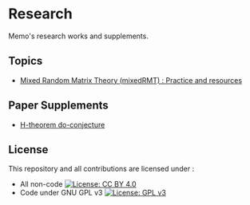 # Research

Memo's research works and supplements.


## Topics

* [Mixed Random Matrix Theory (mixedRMT) : Practice and resources](mixedRMT)

## Paper Supplements

* [H-theorem do-conjecture](h-do-conjecture) 

## License

This repository and all contributions are licensed under :
* All non-code  [![License: CC BY 4.0](https://i.creativecommons.org/l/by/4.0/88x31.png)](https://creativecommons.org/licenses/by/4.0/)
* Code under  GNU GPL v3 [![License: GPL v3](https://img.shields.io/badge/License-GPLv3-blue.svg)](https://www.gnu.org/licenses/gpl-3.0)


